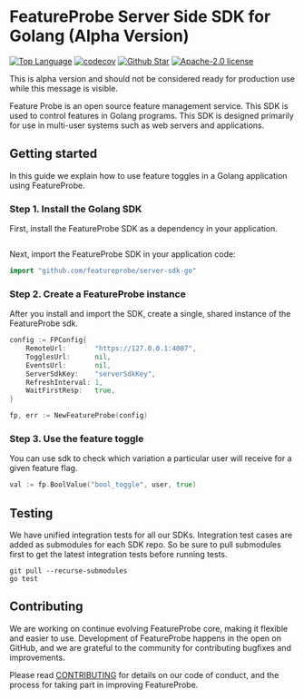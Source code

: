 # FeatureProbe Server Side SDK for Golang (Alpha Version)
[![Top Language](https://img.shields.io/github/languages/top/FeatureProbe/server-sdk-go)](https://github.com/FeatureProbe/server-sdk-go/search?l=go)
[![codecov](https://codecov.io/gh/featureprobe/server-sdk-go/branch/main/graph/badge.svg?token=TAN3AU4CK2)](https://codecov.io/gh/featureprobe/server-sdk-go)
[![Github Star](https://img.shields.io/github/stars/FeatureProbe/server-sdk-go)](https://github.com/FeatureProbe/server-sdk-go/stargazers)
[![Apache-2.0 license](https://img.shields.io/github/license/FeatureProbe/FeatureProbe)](https://github.com/FeatureProbe/FeatureProbe/blob/main/LICENSE)

This is alpha version and should not be considered ready for production use while this message is visible.

Feature Probe is an open source feature management service. This SDK is used to control features in Golang programs. This
SDK is designed primarily for use in multi-user systems such as web servers and applications.

## Getting started

In this guide we explain how to use feature toggles in a Golang application using FeatureProbe.

### Step 1. Install the Golang SDK

First, install the FeatureProbe SDK as a dependency in your application.

```shell
```

Next, import the FeatureProbe SDK in your application code:

```go
import "github.com/featureprobe/server-sdk-go"
```

### Step 2. Create a FeatureProbe instance

After you install and import the SDK, create a single, shared instance of the FeatureProbe sdk.

```go
config := FPConfig{
    RemoteUrl:       "https://127.0.0.1:4007",
    TogglesUrl:      nil,
    EventsUrl:       nil,
    ServerSdkKey:    "serverSdkKey",
    RefreshInterval: 1,
    WaitFirstResp:   true,
}

fp, err := NewFeatureProbe(config)
```

### Step 3. Use the feature toggle

You can use sdk to check which variation a particular user will receive for a given feature flag.

```go
val := fp.BoolValue("bool_toggle", user, true)
```

## Testing

We have unified integration tests for all our SDKs. Integration test cases are added as submodules for each SDK repo. So
be sure to pull submodules first to get the latest integration tests before running tests.

```shell
git pull --recurse-submodules
go test
```

## Contributing
We are working on continue evolving FeatureProbe core, making it flexible and easier to use.
Development of FeatureProbe happens in the open on GitHub, and we are grateful to the
community for contributing bugfixes and improvements.

Please read [CONTRIBUTING](https://github.com/FeatureProbe/featureprobe/blob/master/CONTRIBUTING.md)
for details on our code of conduct, and the process for taking part in improving FeatureProbe.
